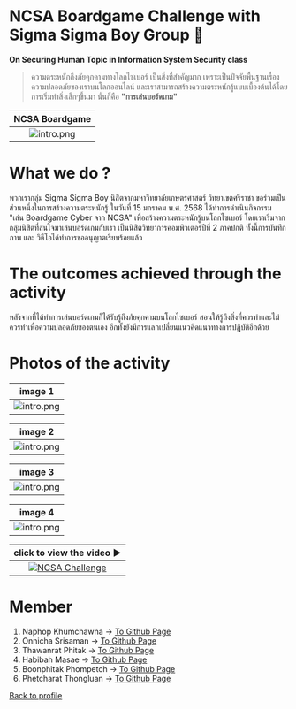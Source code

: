 # NCSA Boardgame Challenge with Sigma Sigma Boy Group 🎲
**On Securing Human Topic in Information System Security class**
> ความตระหนักถึงภัยคุกคามทางโลกไซเบอร์ เป็นสิ่งที่สำคัญมาก เพราะเป็นปัจจัยพื้นฐานเรื่องความปลอดภัยของเราบนโลกออนไลน์ และเราสามารถสร้างความตระหนักรู้แบบเบื้องต้นได้โดยการเริ่มทำสิ่งเล็กๆขึ้นมา นั่นก็คือ **"การเล่นบอร์ดเกม"**

| NCSA Boardgame           |
:-------------------------:|
![intro.png](https://res.cloudinary.com/dzfeowrkg/image/upload/fl_preserve_transparency/v1737202296/CyberIMG_fwi2tu.jpg?_s=public-apps) |

# What we do ? 
พวกเรากลุ่ม Sigma Sigma Boy นิสิตจากมหาวิทยาลัยเกษตรศาสตร์ วิทยาเขตศรีราชา ขอร่วมเป็นส่วนหนึ่งในการสร้างความตระหนักรู้ ในวันที่ 15 มกราคม พ.ศ. 2568 ได้ทำการดำเนินกิจกรรม "เล่น Boardgame Cyber จาก NCSA" เพื่อสร้างความตระหนักรู้บนโลกไซเบอร์ โดยเราเริ่มจากกลุ่มนิสิตที่สนใจมาเล่นบอร์ดเกมกับเรา เป็นนิสิตวิทยาการคอมพิวเตอร์ปีที่ 2 ภาคปกติ ทั้งนี้การบันทึกภาพ และ วิดีโอได้ทำการขออนุญาตเรียบร้อยแล้ว

# The outcomes achieved through the activity 
หลังจากที่ได้ทำการเล่นบอร์ดเกมก็ได้รับรู้ถึงภัยคุกคามบนโลกไซเบอร์ สอนให้รู้ถึงสิ่งที่ควรทำและไม่ควรทำเพื่อความปลอดภัยของตนเอง อีกทั้งยังมีการแลกเปลี่ยนแนวคิดแนวทางการปฎิบัติอีกด้วย

# Photos of the activity 


| image 1                  |
:-------------------------:|
![intro.png](https://res.cloudinary.com/dzfeowrkg/image/upload/fl_preserve_transparency/v1737202295/CyberIMG2_yexwlp.jpg?_s=public-apps) |

| image 2                  |
:-------------------------:|
![intro.png](https://res.cloudinary.com/dzfeowrkg/image/upload/fl_preserve_transparency/v1737202295/CyberIMG3_r1lifz.jpg?_s=public-apps) |

| image 3                  |
:-------------------------:|
![intro.png](https://res.cloudinary.com/dzfeowrkg/image/upload/fl_preserve_transparency/v1737202295/CyberIMG4_uafhak.jpg?_s=public-apps) |

| image 4                  |
:-------------------------:|
![intro.png](https://res.cloudinary.com/dzfeowrkg/image/upload/fl_preserve_transparency/v1737202309/CyberIMG5_h7mzbq.jpg?_s=public-apps) |

|click to view the video ▶️       |
:-------------------------:|
[![NCSA Challenge](https://img.youtube.com/vi/EG8Q1cCaP7M/maxresdefault.jpg)](https://youtu.be/EG8Q1cCaP7M?feature=shared) |

# Member 
1. Naphop Khumchawna → [To Github Page](https://nutnaphop.github.io/boardgame)
2. Onnicha Srisaman → [To Github Page](https://momojoj.github.io/boardgame) 
3. Thawanrat Phitak → [To Github Page](https://tongyeh.github.io/boardgame) 
4. Habibah Masae → [To Github Page](https://chocokorn.github.io/boardgame) 
5. Boonphitak Phompetch → [To Github Page](https://mrzcrocodile.github.io/boardgame) 
6. Phetcharat Thongluan → [To Github Page](https://nibkekie.github.io/boardgame) 

[Back to profile](README.md)
